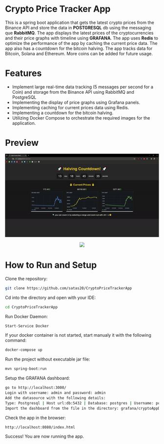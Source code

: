 # Crypto Price Tracker App 
This is a spring boot application that gets the latest crypto prices from the Binance API and store the data in **POSTGRESQL** db using the messaging que **RabbitMQ**.
The app  displays the latest prices of the cryptocurrencies and their price graphs with timeline using **GRAFANA**.
The app uses **Redis** to optimize the performance of the app by caching the current price data. The app also has a countdown for the bitcoin halving.
The app tracks data for Bitcoin, Solana and Ethereum. More coins can be  added for future usage.


 # Features
    
- Implement large real-time data tracking  (5 messages per second for a Coin) and storage from the Binance API using RabbitMQ and PostgreSQL
- Implementing the display of price graphs using Grafana panels.
- Implementing caching for current prices data using Redis.
- Implementing a countdown for the bitcoin halving.
- Utilizing Docker Compose to orchestrate the required images for the application.


# Preview


<p align="center">
  <img src="Media/gifWeb.gif" width="900">
</p>

<p align="center">
  <img src="Media/gifConsole.gif" width="900">
</p>


# How to Run and Setup
Clone the repository:
```bash
git clone https://github.com/satas20/CryptoPriceTrackerApp
```
Cd into the directory and open with your IDE:
```bash
cd CryptoPriceTrackerApp
```

Run Docker Daemon:
```bash
Start-Service Docker
```

If your docker container is not started, start manualy it with the following command:
```bash
docker-compose up
```


Run the project without executable jar file:
```bash
mvn spring-boot:run
```

Setup the GRAFANA dashboard:
```bash
go to http://localhost:3000/
Login with username: admin and password: admin
Add the datasource with the following details:
Type: Postgresql | Host url:db:5432 | Database: postgres | Username: postgres Password: 12345 | SSL Mode: disable
Import the dashboard from the file in the directory: grafana/cryptoAppDash.json
```
Check the app in the browser:
```bash
http://localhost:8080/index.html
```
Success! You are now running the app.

